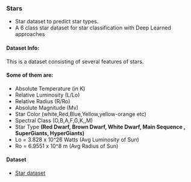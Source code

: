 ### Stars
* Star dataset to predict star types.
* A 6 class star dataset for star classification with Deep Learned approaches

#### Dataset Info:
This is a dataset consisting of several features of stars.

####  Some of them are:

* Absolute Temperature (in K)
* Relative Luminosity (L/Lo)
* Relative Radius (R/Ro)
* Absolute Magnitude (Mv)
* Star Color (white,Red,Blue,Yellow,yellow-orange etc)
* Spectral Class (O,B,A,F,G,K,,M)
* Star Type **(Red Dwarf, Brown Dwarf, White Dwarf, Main Sequence , SuperGiants, HyperGiants)**
* Lo = 3.828 x 10^26 Watts (Avg Luminosity of Sun)
* Ro = 6.9551 x 10^8 m (Avg Radius of Sun)

#### Dataset
* [Star dataset](https://www.kaggle.com/deepu1109/star-dataset)